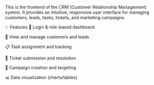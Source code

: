 This is the frontend of the CRM (Customer Relationship Management) system. It provides an intuitive, responsive user interface for managing customers, leads, tasks, tickets, and marketing campaigns.

✨ Features
🔐 Login & role-based dashboard

🧑 View and manage customers and leads

📋 Task assignment and tracking

🎫 Ticket submission and resolution

📣 Campaign creation and targeting

📊 Data visualization (charts/tables)

